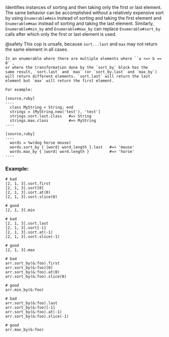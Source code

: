 Identifies instances of sorting and then
taking only the first or last element. The same behavior can
be accomplished without a relatively expensive sort by using
`Enumerable#min` instead of sorting and taking the first
element and `Enumerable#max` instead of sorting and taking the
last element. Similarly, `Enumerable#min_by` and
`Enumerable#max_by` can replace `Enumerable#sort_by` calls
after which only the first or last element is used.

@safety
    This cop is unsafe, because `sort...last` and `max` may not return the
    same element in all cases.

    In an enumerable where there are multiple elements where ``a <=> b == 0``,
    or where the transformation done by the `sort_by` block has the
    same result, `sort.last` and `max` (or `sort_by.last` and `max_by`)
    will return different elements. `sort.last` will return the last
    element but `max` will return the first element.

    For example:

    [source,ruby]
    ----
      class MyString < String; end
      strings = [MyString.new('test'), 'test']
      strings.sort.last.class   #=> String
      strings.max.class         #=> MyString
    ----

    [source,ruby]
    ----
      words = %w(dog horse mouse)
      words.sort_by { |word| word.length }.last   #=> 'mouse'
      words.max_by { |word| word.length }         #=> 'horse'
    ----

### Example:
    # bad
    [2, 1, 3].sort.first
    [2, 1, 3].sort[0]
    [2, 1, 3].sort.at(0)
    [2, 1, 3].sort.slice(0)

    # good
    [2, 1, 3].min

    # bad
    [2, 1, 3].sort.last
    [2, 1, 3].sort[-1]
    [2, 1, 3].sort.at(-1)
    [2, 1, 3].sort.slice(-1)

    # good
    [2, 1, 3].max

    # bad
    arr.sort_by(&:foo).first
    arr.sort_by(&:foo)[0]
    arr.sort_by(&:foo).at(0)
    arr.sort_by(&:foo).slice(0)

    # good
    arr.min_by(&:foo)

    # bad
    arr.sort_by(&:foo).last
    arr.sort_by(&:foo)[-1]
    arr.sort_by(&:foo).at(-1)
    arr.sort_by(&:foo).slice(-1)

    # good
    arr.max_by(&:foo)
